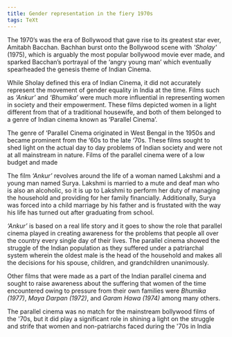 ```yaml
---
title: Gender representation in the fiery 1970s 
tags: TeXt
---
```


The 1970’s was the era of Bollywood that gave rise to its greatest star ever, Amitabh Bacchan. Bachhan burst onto the Bollywood scene with *'Sholay'* (1975), which is arguably the most popular bollywood movie ever made, and sparked Bacchan’s portrayal of the ‘angry young man’ which eventually spearheaded the genesis theme of Indian Cinema.
  
While Sholay defined this era of Indian Cinema, it did not accurately represent the movement of gender equality in India at the time. Films such as *‘Ankur’* and *‘Bhumika’* were much more influential in representing women in society and their empowerment. These films depicted women in a light different from that of a traditional housewife, and both of them belonged to a genre of Indian cinema known as ‘Parallel Cinema’.
  
The genre of ‘Parallel Cinema originated in West Bengal in the 1950s and became prominent from the ‘60s to the late ‘70s. These films sought to shed light on the actual day to day problems of Indian society and were not at all mainstream in nature. Films of the parallel cinema were of a low budget and made
  
The film *‘Ankur’* revolves around the life of a woman named Lakshmi and a young man named Surya. Lakshmi is married to a mute and deaf man who is also an alcoholic, so it is up to Lakshmi to perform her duty of managing the household and providing for her family financially. Additionally, Surya was forced into a child marriage by his father and is frustated with the way his life has turned out after graduating from school.

*‘Ankur’* is based on a real life story and it goes to show the role that parallel cinema played in creating awareness for the problems that people all over the country every single day of their lives. The parallel cinema showed the struggle of the Indian population as they suffered under a patriarchal system wherein the oldest male is the head of the household and makes all the decisions for his spouse, children, and grandchildren unanimously.

Other films that were made as a part of the Indian parallel cinema and sought to raise awareness about the suffering that women of the time encountered owing to pressure from their own families were *Bhumika (1977)*, *Maya Darpan (1972)*, and *Garam Hawa (1974)* among many others.

The parallel cinema was no match for the mainstream bollywood films of the '70s, but it did play a significant role in shining a light on the struggle and strife that women and non-patriarchs faced during the '70s in India
